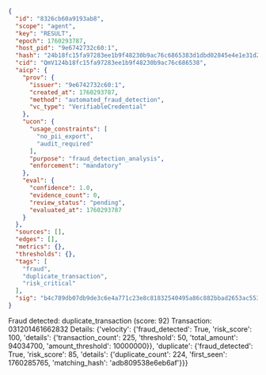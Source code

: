```json
{
  "id": "8326cb60a9193ab8",
  "scope": "agent",
  "key": "RESULT",
  "epoch": 1760293787,
  "host_pid": "9e6742732c60:1",
  "hash": "24b18fc15fa97283ee1b9f48230b9ac76c6865383d1dbd02845e4e1e31d26f8f",
  "cid": "QmV124b18fc15fa97283ee1b9f48230b9ac76c686538",
  "aicp": {
    "prov": {
      "issuer": "9e6742732c60:1",
      "created_at": 1760293787,
      "method": "automated_fraud_detection",
      "vc_type": "VerifiableCredential"
    },
    "ucon": {
      "usage_constraints": [
        "no_pii_export",
        "audit_required"
      ],
      "purpose": "fraud_detection_analysis",
      "enforcement": "mandatory"
    },
    "eval": {
      "confidence": 1.0,
      "evidence_count": 0,
      "review_status": "pending",
      "evaluated_at": 1760293787
    }
  },
  "sources": [],
  "edges": [],
  "metrics": {},
  "thresholds": {},
  "tags": [
    "fraud",
    "duplicate_transaction",
    "risk_critical"
  ],
  "sig": "b4c789db07db9de3c6e4a771c23e8c81832540495a86c882bbad2653ac553d06"
}
```

Fraud detected: duplicate_transaction (score: 92)
Transaction: 031201461662832
Details: {'velocity': {'fraud_detected': True, 'risk_score': 100, 'details': {'transaction_count': 225, 'threshold': 50, 'total_amount': 94034700, 'amount_threshold': 10000000}}, 'duplicate': {'fraud_detected': True, 'risk_score': 85, 'details': {'duplicate_count': 224, 'first_seen': 1760285765, 'matching_hash': 'adb809538e6eb6af'}}}